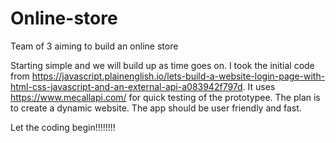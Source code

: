 # Online-store
Team of 3 aiming to build an online store 

Starting simple and we will build up as time goes on. I took the initial code from https://javascript.plainenglish.io/lets-build-a-website-login-page-with-html-css-javascript-and-an-external-api-a083942f797d. It uses https://www.mecallapi.com/ for quick testing of the prototypee.
The plan is to create a dynamic website. The app should be user friendly and fast.

Let the coding begin!!!!!!!!
